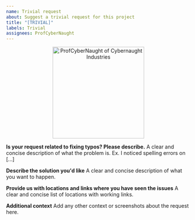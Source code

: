 ```yaml
---
name: Trivial request
about: Suggest a trivial request for this project
title: "[TRIVIAL]"
labels: Trivial
assignees: ProfCyberNaught
---
```


<!-- Account LOGO -->
<div align="center">
  <a href="https://github.com/ProfCyberNaught">
    <img src="https://user-images.githubusercontent.com/123184999/222930893-22eff243-4570-40af-9709-e35c377c66d6.png" alt="ProfCyberNaught of Cybernaught Industries" width="250" height="250">
  </a>
</div>

**Is your request related to fixing typos? Please describe.**
A clear and concise description of what the problem is. Ex. I noticed spelling errors on [...]

**Describe the solution you'd like**
A clear and concise description of what you want to happen.

**Provide us with locations and links where you have seen the issues**
A clear and concise list of locations with working links.

**Additional context**
Add any other context or screenshots about the request here.
